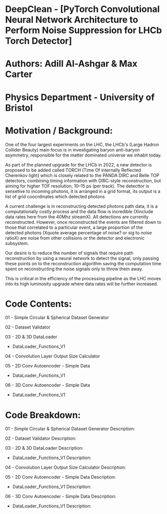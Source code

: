 # DeepClean - [PyTorch Convolutional Neural Network Architecture to Perform Noise Suppression for LHCb Torch Detector]
# Authors: Adill Al-Ashgar & Max Carter
# Physics Department - University of Bristol 


# Motivation / Background:

One of the four largest experiments on the LHC, the LHCb's (Large Hadron Collider Beauty) main focus is in investigating
baryon anti-baryon asymmetry, responsible for the matter dominated universe we inhabit today.

As part of the planned upgrade for the LHCb in 2022, a new detector is proposed to be added called TORCH (Time Of internally Reflected Cherenkov light) 
which is closely related  to the PANDA DIRC and Belle TOP detectors, combining timing information with DIRC-style reconstruction, but aiming 
for higher TOF resolution, 10–15 ps (per track). The detecttor is sensetive to incoming photons, it is arranged in a grid format, its output is a list of 
grid coocrdinates which detected photons

A current challenge is in reconstructing detected photons path data, it is a computationally costly process and the data flow is incredible (Xinclude data rates here from the 40Mhz streamX). 
All detections are currently reconstructed. However, once reconstructed the events are filtered down to those that correlated to a particular event, a large 
proportion of the detected photons (Xquote average percentage of noise? or sig to noise ratioX) are noise from other collisions or the detector and electronic subsystem.

Our desire is to reduce the number of signals that require path reconstruction by using a neural network to detect the signal, only passing these 
points on to the reconstruction algorithm saving the computation time spent on reconstructing the noise signals only to throw them away.

This is critical in the efficiency of the processing pipeline as the LHC moves into its high luminosity upgrade where data rates will be further increased.

# Code Contents:
01 - Simple Circular & Spherical Dataset Generator
   
02 - Dataset Validator

03 - 2D & 3D DataLoader
   - DataLoader_Functions_V1
   
04 - Convolution Layer Output Size Calculator

05 - 2D Conv Autoencoder - Simple Data
   - DataLoader_Functions_V1
   
06 - 3D Conv Autoencoder - Simple Data
   - DataLoader_Functions_V1


# Code Breakdown:
01 - Simple Circular & Spherical Dataset Generator
Description:

02 - Dataset Validator
Description:


03 - 2D & 3D DataLoader
Description:


   - DataLoader_Functions_V1
Description:



04 - Convolution Layer Output Size Calculator
Description:


05 - 2D Conv Autoencoder - Simple Data
Description:



   - DataLoader_Functions_V1
Description:



06 - 3D Conv Autoencoder - Simple Data
Description:



   - DataLoader_Functions_V1
Description:

